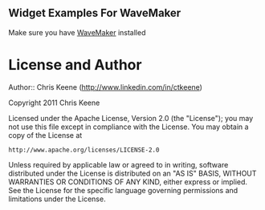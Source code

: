 Widget Examples For WaveMaker
-----------------------------

Make sure you have <a href="http://www.wavemaker.com">WaveMaker</a> installed
        
License and Author
==================

Author:: Chris Keene (<http://www.linkedin.com/in/ctkeene>)

Copyright 2011 Chris Keene

Licensed under the Apache License, Version 2.0 (the "License");
you may not use this file except in compliance with the License.
You may obtain a copy of the License at

    http://www.apache.org/licenses/LICENSE-2.0

Unless required by applicable law or agreed to in writing, software
distributed under the License is distributed on an "AS IS" BASIS,
WITHOUT WARRANTIES OR CONDITIONS OF ANY KIND, either express or implied.
See the License for the specific language governing permissions and
limitations under the License.